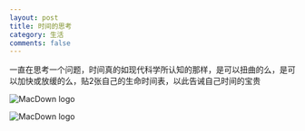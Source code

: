 ```yaml
---
layout: post
title: 时间的思考
category: 生活
comments: false
---
```


一直在思考一个问题，时间真的如现代科学所认知的那样，是可以扭曲的么，是可以加快或放缓的么，贴2张自己的生命时间表，以此告诫自己时间的宝贵

![MacDown logo](https://github.com/iWatching/blog/blob/gh-pages/images/age1.png?raw=true)

![MacDown logo](https://github.com/iWatching/blog/blob/gh-pages/images/age2.png?raw=true)


